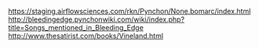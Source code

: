 <!-- njnmdoc: title="Pynchon Links"  -->
https://staging.airflowsciences.com/rkn/Pynchon/None.bomarc/index.html
http://bleedingedge.pynchonwiki.com/wiki/index.php?title=Songs_mentioned_in_Bleeding_Edge
http://www.thesatirist.com/books/Vineland.html
